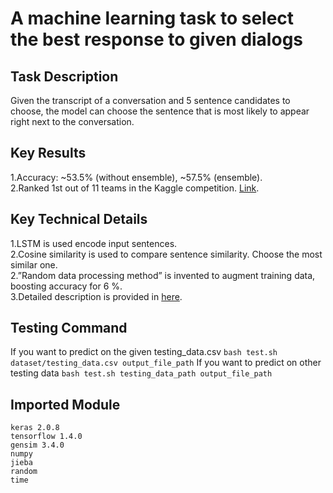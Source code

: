 A machine learning task to select the best response to given dialogs 
==
## Task Description
Given the transcript of a conversation and 5 sentence candidates to choose, the model can choose the sentence that is most likely to appear right next to the conversation. 

## Key Results
1.Accuracy: ~53.5% (without ensemble), ~57.5% (ensemble).  
2.Ranked 1st out of 11 teams in the Kaggle competition. [Link](https://www.kaggle.com/c/ml-2018spring-final-tv-conversation/leaderboard). 

## Key Technical Details
1.LSTM is used encode input sentences.  
2.Cosine similarity is used to compare sentence similarity. Choose the most similar one.  
2.”Random data processing method” is invented to augment training data, boosting accuracy for 6 %.  
3.Detailed description is provided in [here](https://github.com/Andy19961017/ML2018SPRING/blob/master/final/Report.pdf). 

## Testing Command
If you want to predict on the given testing_data.csv 
```bash test.sh dataset/testing_data.csv output_file_path```
If you want to predict on other testing data 
```bash test.sh testing_data_path output_file_path```

## Imported Module
```
keras 2.0.8      
tensorflow 1.4.0      
gensim 3.4.0     
numpy     
jieba     
random     
time     
```
